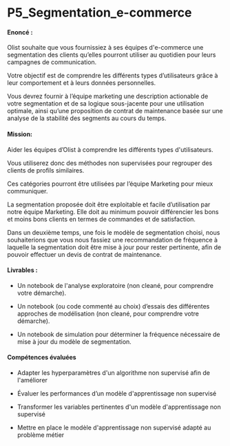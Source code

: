 # P5_Segmentation_e-commerce

#### Enoncé :

Olist souhaite que vous fournissiez à ses équipes d'e-commerce une segmentation des clients qu’elles pourront utiliser au quotidien pour leurs campagnes de communication.

Votre objectif est de comprendre les différents types d’utilisateurs grâce à leur comportement et à leurs données personnelles.

Vous devrez fournir à l’équipe marketing une description actionable de votre segmentation et de sa logique sous-jacente pour une utilisation optimale, ainsi qu’une proposition de contrat de maintenance basée sur une analyse de la stabilité des segments au cours du temps.

#### Mission: 

Aider les équipes d’Olist à comprendre les différents types d'utilisateurs.

Vous utiliserez donc des méthodes non supervisées pour regrouper des clients de profils similaires.

Ces catégories pourront être utilisées par l’équipe Marketing pour mieux communiquer.

La segmentation proposée doit être exploitable et facile d’utilisation par notre équipe Marketing. Elle doit au minimum pouvoir différencier les bons et moins bons clients en termes de commandes et de satisfaction. 

Dans un deuxième temps, une fois le modèle de segmentation choisi, nous souhaiterions  que vous nous fassiez une recommandation de fréquence à laquelle la segmentation doit être mise à jour pour rester pertinente, afin de pouvoir effectuer un devis de contrat de maintenance.

#### Livrables :

- Un notebook de l'analyse exploratoire (non cleané, pour comprendre votre démarche).

- Un notebook (ou code commenté au choix) d’essais des différentes approches de modélisation (non cleané, pour comprendre votre démarche).

- Un notebook de simulation pour déterminer la fréquence nécessaire de mise à jour du modèle de segmentation.

#### Compétences évaluées

- Adapter les hyperparamètres d'un algorithme non supervisé afin de l'améliorer

- Évaluer les performances d’un modèle d'apprentissage non supervisé

- Transformer les variables pertinentes d'un modèle d'apprentissage non supervisé

- Mettre en place le modèle d'apprentissage non supervisé adapté au problème métier
